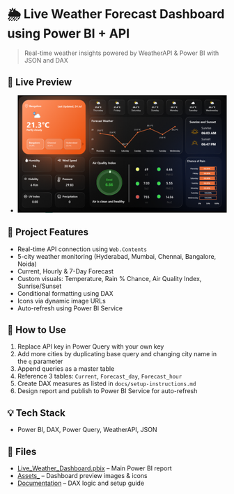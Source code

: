 # 🌦️ Live Weather Forecast Dashboard using Power BI + API

> Real-time weather insights powered by WeatherAPI & Power BI with JSON and DAX

## 🔗 Live Preview
- ![Dashboard Screenshot](Assets_/dashboard-preview.png)

## 📌 Project Features
- Real-time API connection using `Web.Contents`
- 5-city weather monitoring (Hyderabad, Mumbai, Chennai, Bangalore, Noida)
- Current, Hourly & 7-Day Forecast
- Custom visuals: Temperature, Rain % Chance, Air Quality Index, Sunrise/Sunset
- Conditional formatting using DAX
- Icons via dynamic image URLs
- Auto-refresh using Power BI Service

## 🔧 How to Use
1. Replace API key in Power Query with your own key
2. Add more cities by duplicating base query and changing city name in the `q` parameter
3. Append queries as a master table
4. Reference 3 tables: `Current`, `Forecast_day`, `Forecast_hour`
5. Create DAX measures as listed in `docs/setup-instructions.md`
6. Design report and publish to Power BI Service for auto-refresh

## 💡 Tech Stack
- Power BI, DAX, Power Query, WeatherAPI, JSON

## 📂 Files
- [Live_Weather_Dashboard.pbix](Live_Weather_Dashboard.pbix) – Main Power BI report
- [Assets_](Assets_) – Dashboard preview images & icons
- [Documentation](Documentation) – DAX logic and setup guide

